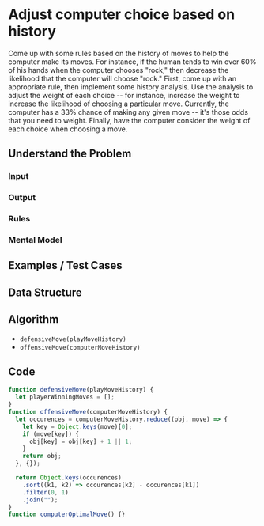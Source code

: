 # Adjust computer choice based on history

Come up with some rules based on the history of moves to help the computer make its moves.
For instance, if the human tends to win over 60% of his hands when the computer chooses "rock,"
then decrease the likelihood that the computer will choose "rock." First, come up with an
appropriate rule, then implement some history analysis. Use the analysis to adjust the weight
of each choice -- for instance, increase the weight to increase the likelihood of choosing a
particular move. Currently, the computer has a 33% chance of making any given move -- it's
those odds that you need to weight. Finally, have the computer consider the weight of each
choice when choosing a move.

## Understand the Problem

### Input

### Output

### Rules

### Mental Model

## Examples / Test Cases

## Data Structure

## Algorithm

- `defensiveMove(playMoveHistory)`
- `offensiveMove(computerMoveHistory)`

## Code

```javascript
function defensiveMove(playMoveHistory) {
  let playerWinningMoves = [];
}
function offensiveMove(computerMoveHistory) {
  let occurences = computerMoveHistory.reduce((obj, move) => {
    let key = Object.keys(move)[0];
    if (move[key]) {
      obj[key] = obj[key] + 1 || 1;
    }
    return obj;
  }, {});

  return Object.keys(occurences)
    .sort((k1, k2) => occurences[k2] - occurences[k1])
    .filter(0, 1)
    .join("");
}
function computerOptimalMove() {}
```

